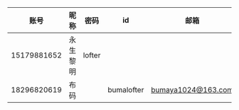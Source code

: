 | 账号 | 昵称 | 密码 | id | 邮箱 |
| --- | --- | --- | --- | --- |
| 15179881652 | 永生黎明 | lofter |  |  |
| 18296820619 | 布码 |  | bumalofter | bumaya1024@163.com |